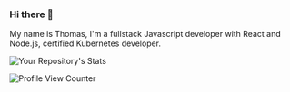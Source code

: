 ### Hi there 👋

My name is Thomas, I'm a fullstack Javascript developer with React and Node.js, certified Kubernetes developer.

![Your Repository's Stats](https://github-readme-stats.vercel.app/api?username=tomtom94&show_icons=true)

![Profile View Counter](https://komarev.com/ghpvc/?username=tomtom94)
